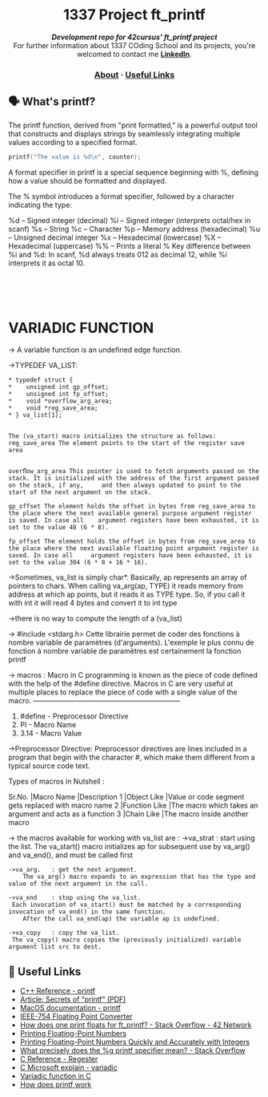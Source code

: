 <h1 align="center">
	1337 Project ft_printf
</h1>

<p align="center">
	<b><i>Development repo for 42cursus' ft_printf project</i></b><br>
	For further information about 1337 COding School and its projects, you're welcomed to contact me <a href="https://www.linkedin.com/in/tellat-ilyas/"><b>LinkedIn</b></a>.
</p>


<h3 align="center">
	<a href="#%EF%B8%8F-about">About</a>
	<span> · </span>
	<a href="#-useful-links">Useful Links</a>
</h3>


## 🗣️ What's printf?
The printf function, derived from "print formatted," is a powerful output tool that constructs and displays strings by seamlessly integrating multiple values according to a specified format.

```c
printf("The value is %d\n", counter);
```

A format specifier in printf is a special sequence beginning with %, defining how a value should be formatted and displayed.

The % symbol introduces a format specifier, followed by a character indicating the type:

%d – Signed integer (decimal)
%i – Signed integer (interprets octal/hex in scanf)
%s – String
%c – Character
%p – Memory address (hexadecimal)
%u – Unsigned decimal integer
%x – Hexadecimal (lowercase)
%X – Hexadecimal (uppercase)
%% – Prints a literal %
Key difference between %i and %d:
In scanf, %d always treats 012 as decimal 12, while %i interprets it as octal 10.

<br><br><br>

# VARIADIC FUNCTION

-> A variable function is an undefined edge function.

->TYPEDEF VA_LIST:

	* typedef struct {
	*    unsigned int gp_offset;
	*    unsigned int fp_offset;
	*    void *overflow_arg_area;
	*    void *reg_save_area;  
	* } va_list[1];


	The (va_start) macro initializes the structure as follows:
	reg_save_area The element points to the start of the register save area
	

	overﬂow_arg_area This pointer is used to fetch arguments passed on the stack. It is initialized with the address of the first argument passed on the stack, if any, 	and then always updated to point to the start of the next argument on the stack.

	gp_offset The element holds the offset in bytes from reg_save_area to the place where the next available general purpose argument register is saved. In case all 	argument registers have been exhausted, it is set to the value 48 (6 * 8).

	fp_offset The element holds the offset in bytes from reg_save_area to the place where the next available floating point argument register is saved. In case all 	argument registers have been exhausted, it is set to the value 304 (6 * 8 + 16 * 16).



->Sometimes, va_list is simply char*. Basically, ap represents an array of pointers to chars. When calling va_arg(ap, TYPE) it reads memory from address at which ap points, but it reads it as TYPE type. So, if you call it with int it will read 4 bytes and convert it to int type

->there is no way to compute the length of a (va_list)


-> #include <stdarg.h>
	Cette librairie permet de coder des fonctions à nombre variable de paramètres (d'arguments). L'exemple le plus connu de fonction à nombre variable de paramètres est 	certainement la fonction printf


-> macros :
	Macro in C programming is known as the piece of code defined with the help of the #define directive. Macros in C are very useful 	at multiple places to replace 	the piece of code with a single value of the macro.
                            —————————————————————
   1. #define - Preprocessor Directive
   2. PI - Macro Name
   3. 3.14 - Macro Value

->Preprocessor Directive: 
    Preprocessor directives are lines included in a program that begin with the character #, which make them different from a typical source code text.

Types of macros in Nutshell :

Sr.No.	|Macro Name	|Description
1	|Object Like	|Value or code segment gets replaced with macro name
2	|Function Like	|The macro which takes an argument and acts as a function
3	|Chain Like	|The macro inside another macro

-> the macros available for working with va_list are :
	->va_strat  : start using the list.
    	The va_start() macro initializes ap for subsequent use by va_arg() and va_end(), and must be called first

	->va_arg.   : get the next argument.
    	The va_arg() macro expands to an expression that has the type and value of the next argument in the call.

	->va_end    : stop using the va_list.
   	 Each invocation of va_start() must be matched by a corresponding invocation of va_end() in the same function.
    	After the call va_end(ap) the variable ap is undefined.

	->va_copy   : copy the va_list.
   	 The va_copy() macro copies the (previously initialized) variable argument list src to dest.

## 📌 Useful Links

* [C++ Reference - printf](http://www.cplusplus.com/reference/cstdio/printf/)
* [Article: Secrets of “printf” (PDF)](https://www.cypress.com/file/54441/download)
* [MacOS documentation - printf](https://opensource.apple.com/source/xnu/xnu-201/osfmk/kern/printf.c.auto.html)
* [IEEE-754 Floating Point Converter](https://www.h-schmidt.net/FloatConverter/IEEE754.html)
* [How does one print floats for ft_printf? - Stack Overflow - 42 Network](https://stackoverflow.com/c/42network/questions/133/134#134)
* [Printing Floating-Point Numbers](http://www.ryanjuckett.com/programming/printing-floating-point-numbers/)
* [Printing Floating-Point Numbers Quickly and Accurately with Integers](https://www.cs.tufts.edu/~nr/cs257/archive/florian-loitsch/printf.pdf)
* [What precisely does the %g printf specifier mean? - Stack Overflow](https://stackoverflow.com/questions/54162152/what-precisely-does-the-g-printf-specifier-mean)
* [C Reference - Regester](https://www.geeksforgeeks.org/understanding-register-keyword/)
* [C Microsoft explain - variadic](https://learn.microsoft.com/en-us/cpp/c-runtime-library/reference/va-arg-va-copy-va-end-va-start?view=msvc-170)
* [Variadic function in C](https://medium.com/swlh/variadic-function-in-c-programming-d3632315a48e)
* [How does printf work](https://stackoverflow.com/questions/23104628/technically-how-do-variadic-functions-work-how-does-printf-work)



